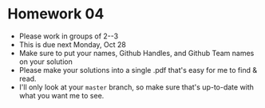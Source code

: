# Homework 04

- Please work in groups of 2--3
- This is due next Monday, Oct 28
- Make sure to put your names, Github Handles, and Github Team names on your solution
- Please make your solutions into a single .pdf that's easy for me to find & read.
- I'll only look at your `master` branch, so make sure that's up-to-date with what you want me to see.
